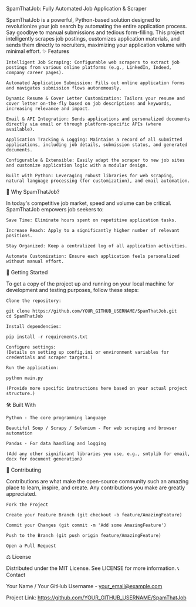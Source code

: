 SpamThatJob: Fully Automated Job Application & Scraper

SpamThatJob is a powerful, Python-based solution designed to revolutionize your job search by automating the entire application process. Say goodbye to manual submissions and tedious form-filling. This project intelligently scrapes job postings, customizes application materials, and sends them directly to recruiters, maximizing your application volume with minimal effort.
✨ Features

    Intelligent Job Scraping: Configurable web scrapers to extract job postings from various online platforms (e.g., LinkedIn, Indeed, company career pages).

    Automated Application Submission: Fills out online application forms and navigates submission flows autonomously.

    Dynamic Resume & Cover Letter Customization: Tailors your resume and cover letter on-the-fly based on job descriptions and keywords, increasing relevance and impact.

    Email & API Integration: Sends applications and personalized documents directly via email or through platform-specific APIs (where available).

    Application Tracking & Logging: Maintains a record of all submitted applications, including job details, submission status, and generated documents.

    Configurable & Extensible: Easily adapt the scraper to new job sites and customize application logic with a modular design.

    Built with Python: Leveraging robust libraries for web scraping, natural language processing (for customization), and email automation.

🎯 Why SpamThatJob?

In today's competitive job market, speed and volume can be critical. SpamThatJob empowers job seekers to:

    Save Time: Eliminate hours spent on repetitive application tasks.

    Increase Reach: Apply to a significantly higher number of relevant positions.

    Stay Organized: Keep a centralized log of all application activities.

    Automate Customization: Ensure each application feels personalized without manual effort.

🚀 Getting Started

To get a copy of the project up and running on your local machine for development and testing purposes, follow these steps:

    Clone the repository:

    git clone https://github.com/YOUR_GITHUB_USERNAME/SpamThatJob.git
    cd SpamThatJob

    Install dependencies:

    pip install -r requirements.txt

    Configure settings:
    (Details on setting up config.ini or environment variables for credentials and scraper targets.)

    Run the application:

    python main.py

    (Provide more specific instructions here based on your actual project structure.)

🛠️ Built With

    Python - The core programming language

    Beautiful Soup / Scrapy / Selenium - For web scraping and browser automation

    Pandas - For data handling and logging

    (Add any other significant libraries you use, e.g., smtplib for email, docx for document generation)

🤝 Contributing

Contributions are what make the open-source community such an amazing place to learn, inspire, and create. Any contributions you make are greatly appreciated.

    Fork the Project

    Create your Feature Branch (git checkout -b feature/AmazingFeature)

    Commit your Changes (git commit -m 'Add some AmazingFeature')

    Push to the Branch (git push origin feature/AmazingFeature)

    Open a Pull Request

⚖️ License

Distributed under the MIT License. See LICENSE for more information.
📞 Contact

Your Name / Your GitHub Username - your_email@example.com

Project Link: https://github.com/YOUR_GITHUB_USERNAME/SpamThatJob
